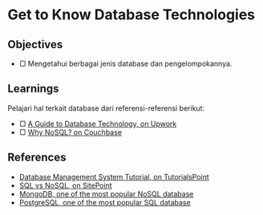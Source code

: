 # Get to Know Database Technologies

## Objectives

- ▢ Mengetahui berbagai jenis database dan pengelompokannya.

## Learnings

Pelajari hal terkait database dari referensi-referensi berikut:

- ▢ [A Guide to Database Technology, on Upwork](https://upwork.com/hiring/data/a-guide-to-database-technology)
- ▢ [Why NoSQL? on Couchbase](http://couchbase.com/nosql-resources/why-nosql)

## References

- [Database Management System Tutorial, on TutorialsPoint](http://tutorialspoint.com/dbms)
- [SQL vs NoSQL, on SitePoint](https://sitepoint.com/sql-vs-nosql-differences)
- [MongoDB, one of the most popular NoSQL database](https://mongodb.com)
- [PostgreSQL, one of the most popular SQL database](https://postgresql.org)
